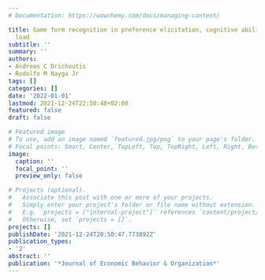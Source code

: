 ```yaml
---
# Documentation: https://wowchemy.com/docs/managing-content/

title: Game form recognition in preference elicitation, cognitive abilities, and cognitive
  load
subtitle: ''
summary: ''
authors:
- Andreas C Drichoutis
- Rodolfo M Nayga Jr
tags: []
categories: []
date: '2022-01-01'
lastmod: 2021-12-24T22:50:48+02:00
featured: false
draft: false

# Featured image
# To use, add an image named `featured.jpg/png` to your page's folder.
# Focal points: Smart, Center, TopLeft, Top, TopRight, Left, Right, BottomLeft, Bottom, BottomRight.
image:
  caption: ''
  focal_point: ''
  preview_only: false

# Projects (optional).
#   Associate this post with one or more of your projects.
#   Simply enter your project's folder or file name without extension.
#   E.g. `projects = ["internal-project"]` references `content/project/deep-learning/index.md`.
#   Otherwise, set `projects = []`.
projects: []
publishDate: '2021-12-24T20:50:47.773892Z'
publication_types:
- '2'
abstract: ''
publication: '*Journal of Economic Behavior & Organization*'
---
```

